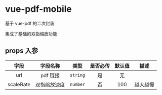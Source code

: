 # vue-pdf-mobile

基于 vue-pdf 的二次封装

集成了基础的双指缩放功能

## props 入参

|   字段    |   字段名称   |   类型   | 是否必传 | 默认值 |   描述   |
| :-------: | :----------: | :------: | :------: | :----: | :------: |
|    url    |   pdf 链接   | `string` |    是    |   无   |          |
| scaleRate | 双指缩放速度 | `number` |    否    |  100   | 越大越慢 |
